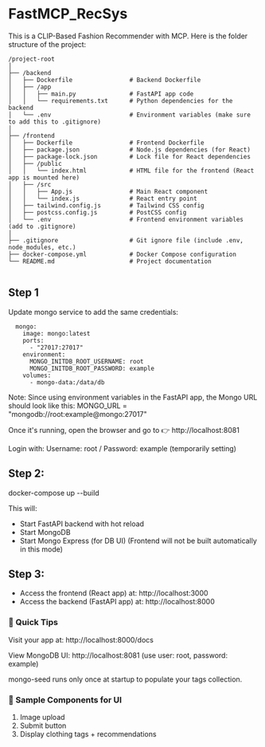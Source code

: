 # FastMCP_RecSys
This is a CLIP-Based Fashion Recommender with MCP. Here is the folder structure of the project:

```
/project-root
│
├── /backend
│   ├── Dockerfile                # Backend Dockerfile
│   ├── /app
│   │   ├── main.py               # FastAPI app code
│   │   └── requirements.txt      # Python dependencies for the backend
│   └── .env                      # Environment variables (make sure to add this to .gitignore)
│
├── /frontend
│   ├── Dockerfile                # Frontend Dockerfile
│   ├── package.json              # Node.js dependencies (for React)
│   ├── package-lock.json         # Lock file for React dependencies
│   ├── /public
│   │   └── index.html            # HTML file for the frontend (React app is mounted here)
│   ├── /src
│   │   ├── App.js                # Main React component
│   │   └── index.js              # React entry point
│   ├── tailwind.config.js        # Tailwind CSS config
│   ├── postcss.config.js         # PostCSS config
│   └── .env                      # Frontend environment variables (add to .gitignore)
│
├── .gitignore                    # Git ignore file (include .env, node_modules, etc.)
├── docker-compose.yml            # Docker Compose configuration
└── README.md                     # Project documentation


```

## Step 1

Update mongo service to add the same credentials:
```
  mongo:
    image: mongo:latest
    ports:
      - "27017:27017"
    environment:
      MONGO_INITDB_ROOT_USERNAME: root
      MONGO_INITDB_ROOT_PASSWORD: example
    volumes:
      - mongo-data:/data/db
```

Note: Since using environment variables in the FastAPI app, the Mongo URL should look like this:
MONGO_URL = "mongodb://root:example@mongo:27017"

Once it's running, open the browser and go to 👉 http://localhost:8081

Login with: Username: root / Password: example (temporarily setting)

## Step 2: 
docker-compose up --build

This will:

- Start FastAPI backend with hot reload
- Start MongoDB
- Start Mongo Express (for DB UI) (Frontend will not be built automatically in this mode)

## Step 3:
- Access the frontend (React app) at:  http://localhost:3000
- Access the backend (FastAPI app) at:  http://localhost:8000

### 📌 Quick Tips

Visit your app at: http://localhost:8000/docs

View MongoDB UI: http://localhost:8081 (use user: root, password: example)

mongo-seed runs only once at startup to populate your tags collection.

### 📌 Sample Components for UI

1. Image upload
2. Submit button
3. Display clothing tags + recommendations
